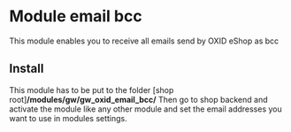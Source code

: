 # Module email bcc
This module enables you to receive all emails send by OXID eShop as bcc

## Install
This module has to be put to the folder [shop root]**/modules/gw/gw_oxid_email_bcc/**
Then go to shop backend and activate the module like any other module and set the email addresses you want to use in modules settings.